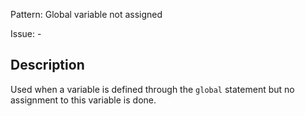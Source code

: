 Pattern: Global variable not assigned

Issue: -

## Description

Used when a variable is defined through the `global` statement but no assignment to this variable is done.